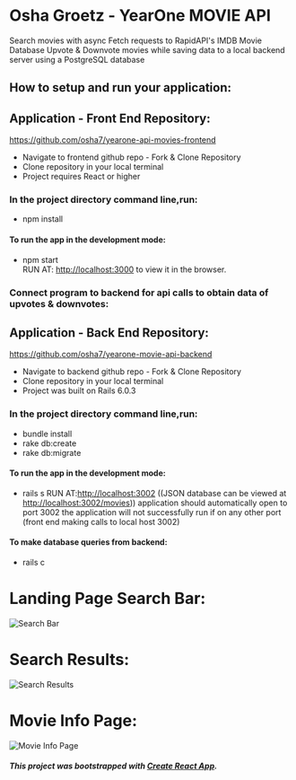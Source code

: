 # Osha Groetz - YearOne MOVIE API
Search movies with async Fetch requests to RapidAPI's IMDB Movie Database
Upvote & Downvote movies while saving data to a local backend server using a PostgreSQL database

## How to setup and run your application: 

## Application - Front End Repository:
https://github.com/osha7/yearone-api-movies-frontend 

- Navigate to frontend github repo - Fork & Clone Repository
- Clone repository in your local terminal
- Project requires React  or higher

### In the project directory command line,run:
- npm install  
#### To run the app in the development mode:  
- npm start  
RUN AT: [http://localhost:3000](http://localhost:3000) to view it in the browser.


### Connect program to backend for api calls to obtain data of upvotes & downvotes:  

## Application - Back End Repository:
https://github.com/osha7/yearone-movie-api-backend

- Navigate to backend github repo - Fork & Clone Repository
- Clone repository in your local terminal
- Project was built on Rails 6.0.3

### In the project directory command line,run:
- bundle install
- rake db:create
- rake db:migrate
#### To run the app in the development mode:
- rails s
RUN AT:[http://localhost:3002](http://localhost:3002) ((JSON database can be viewed at [http://localhost:3002/movies](http://localhost:3002/movies)))
application should automatically open to port 3002
the application will not successfully run if on any other port (front end making calls to local host 3002)

#### To make database queries from backend:
- rails c

# Landing Page Search Bar:  
![Search Bar](https://i.imgur.com/3I1lVuX.jpg)

# Search Results:  
![Search Results](https://i.imgur.com/wImAHiV.jpg)

# Movie Info Page:  
![Movie Info Page](https://i.imgur.com/fgdaV8i.jpg)
##### This project was bootstrapped with [Create React App](https://github.com/facebook/create-react-app).
